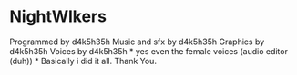 # NightWlkers

Programmed by d4k5h35h
Music and sfx by d4k5h35h
Graphics by d4k5h35h
Voices by d4k5h35h * yes even the female voices (audio editor (duh)) *
Basically i did it all. Thank You.